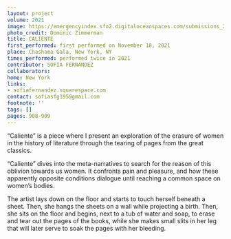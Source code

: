 ```yaml
---
layout: project
volume: 2021
image: https://emergencyindex.sfo2.digitaloceanspaces.com/submissions_2021/images/1663519196724__C5A3086_Edit.jpg
photo_credit: Dominic Zimmerman
title: CALIENTE
first_performed: first performed on November 18, 2021
place: Chashama Gala, New York, NY
times_performed: performed twice in 2021
contributor: SOFIA FERNANDEZ
collaborators:
home: New York
links:
- sofiafernandez.squarespace.com
contact: sofiasfg195@gmail.com
footnote: ''
tags: []
pages: 908-909
---
```

“Caliente” is a piece where I present an exploration of the erasure of women in the history of literature through the tearing of pages from the great classics.

“Caliente” dives into the meta-narratives to search for the reason of this oblivion towards us women. It confronts pain and pleasure, and how these apparently opposite conditions dialogue until reaching a common space on women’s bodies.

The artist lays down on the floor and starts to touch herself beneath a sheet. Then, she hangs the sheets on a wall while projecting a birth. Then, she sits on the floor and begins, next to a tub of water and soap, to erase and tear out the pages of the books, while she makes small slits in her leg that will later serve to soak the pages with her bleeding.